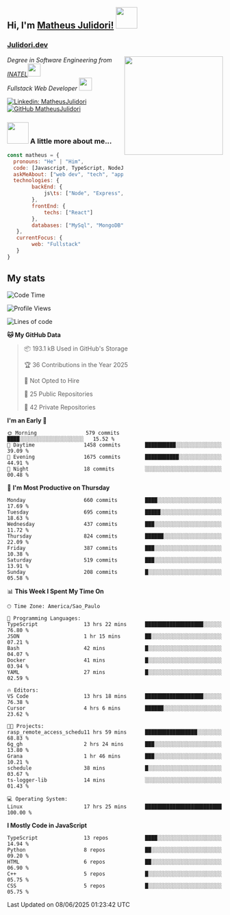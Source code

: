 <h2> Hi, I'm <a href="https://matheusjulidori.github.io" target="_blank">Matheus Julidori!</a> <img src="https://media.giphy.com/media/12oufCB0MyZ1Go/giphy.gif" width="50"></h2>
<h3><a href="https://julidori.dev/">Julidori.dev</a></h3>
<img align='right' src="https://media.giphy.com/media/3oKIPnAiaMCws8nOsE/giphy.gif" width="230" height="auto">
<p><em>Degree in Software Engineering from <a href="http://www.inatel.br" target="_blank">INATEL</a><img src="https://media.giphy.com/media/fYSnHlufseco8Fh93Z/giphy.gif" width="30"></br>
  Fullstack Web Developer <img src="https://media.giphy.com/media/WUlplcMpOCEmTGBtBW/giphy.gif" width="30">
</em></p>

[![Linkedin: MatheusJulidori](https://img.shields.io/badge/-MatheusJulidori-blue?style=flat-square&logo=Linkedin&logoColor=white&link=https://www.linkedin.com/in/MatheusJulidori/)](https://www.linkedin.com/in/MatheusJulidori/)
[![GitHub MatheusJulidori](https://img.shields.io/github/followers/matheusjulidori?label=follow&style=social)](https://github.com/MatheusJulidori)


### <img src="https://media.giphy.com/media/VgCDAzcKvsR6OM0uWg/giphy.gif" width="50"> A little more about me...  

```javascript
const matheus = {
  pronouns: "He" | "Him",
  code: [Javascript, TypeScript, NodeJS, Express, NestJS, React, MySQL, MongoDB, HTML, CSS, Python, Django, PostgreSQL],
  askMeAbout: ["web dev", "tech", "app dev", "games"],
  technologies: {
        backEnd: {
            js\ts: ["Node", "Express", "NestJS"]
        },
        frontEnd: {
            techs: ["React"]
        },
        databases: ["MySql", "MongoDB", "PostgreSQL"],
   },
   currentFocus: {
        web: "Fullstack"
   }
}
```
<h2>My stats</h2>

<!--START_SECTION:waka-->
![Code Time](http://img.shields.io/badge/Code%20Time-933%20hrs%2031%20mins-blue)

![Profile Views](http://img.shields.io/badge/Profile%20Views-0-blue)

![Lines of code](https://img.shields.io/badge/From%20Hello%20World%20I%27ve%20Written-7.2%20million%20lines%20of%20code-blue)

**🐱 My GitHub Data** 

> 📦 193.1 kB Used in GitHub's Storage 
 > 
> 🏆 36 Contributions in the Year 2025
 > 
> 🚫 Not Opted to Hire
 > 
> 📜 25 Public Repositories 
 > 
> 🔑 42 Private Repositories 
 > 
**I'm an Early 🐤** 

```text
🌞 Morning                579 commits         ████░░░░░░░░░░░░░░░░░░░░░   15.52 % 
🌆 Daytime                1458 commits        ██████████░░░░░░░░░░░░░░░   39.09 % 
🌃 Evening                1675 commits        ███████████░░░░░░░░░░░░░░   44.91 % 
🌙 Night                  18 commits          ░░░░░░░░░░░░░░░░░░░░░░░░░   00.48 % 
```
📅 **I'm Most Productive on Thursday** 

```text
Monday                   660 commits         ████░░░░░░░░░░░░░░░░░░░░░   17.69 % 
Tuesday                  695 commits         █████░░░░░░░░░░░░░░░░░░░░   18.63 % 
Wednesday                437 commits         ███░░░░░░░░░░░░░░░░░░░░░░   11.72 % 
Thursday                 824 commits         ██████░░░░░░░░░░░░░░░░░░░   22.09 % 
Friday                   387 commits         ███░░░░░░░░░░░░░░░░░░░░░░   10.38 % 
Saturday                 519 commits         ███░░░░░░░░░░░░░░░░░░░░░░   13.91 % 
Sunday                   208 commits         █░░░░░░░░░░░░░░░░░░░░░░░░   05.58 % 
```


📊 **This Week I Spent My Time On** 

```text
🕑︎ Time Zone: America/Sao_Paulo

💬 Programming Languages: 
TypeScript               13 hrs 22 mins      ███████████████████░░░░░░   76.80 % 
JSON                     1 hr 15 mins        ██░░░░░░░░░░░░░░░░░░░░░░░   07.21 % 
Bash                     42 mins             █░░░░░░░░░░░░░░░░░░░░░░░░   04.07 % 
Docker                   41 mins             █░░░░░░░░░░░░░░░░░░░░░░░░   03.94 % 
YAML                     27 mins             █░░░░░░░░░░░░░░░░░░░░░░░░   02.59 % 

🔥 Editors: 
VS Code                  13 hrs 18 mins      ███████████████████░░░░░░   76.38 % 
Cursor                   4 hrs 6 mins        ██████░░░░░░░░░░░░░░░░░░░   23.62 % 

🐱‍💻 Projects: 
rasp_remote_access_schedu11 hrs 59 mins      █████████████████░░░░░░░░   68.83 % 
6g_gh                    2 hrs 24 mins       ███░░░░░░░░░░░░░░░░░░░░░░   13.80 % 
Grana                    1 hr 46 mins        ███░░░░░░░░░░░░░░░░░░░░░░   10.21 % 
schedule                 38 mins             █░░░░░░░░░░░░░░░░░░░░░░░░   03.67 % 
ts-logger-lib            14 mins             ░░░░░░░░░░░░░░░░░░░░░░░░░   01.43 % 

💻 Operating System: 
Linux                    17 hrs 25 mins      █████████████████████████   100.00 % 
```

**I Mostly Code in JavaScript** 

```text
TypeScript               13 repos            ████░░░░░░░░░░░░░░░░░░░░░   14.94 % 
Python                   8 repos             ██░░░░░░░░░░░░░░░░░░░░░░░   09.20 % 
HTML                     6 repos             ██░░░░░░░░░░░░░░░░░░░░░░░   06.90 % 
C++                      5 repos             █░░░░░░░░░░░░░░░░░░░░░░░░   05.75 % 
CSS                      5 repos             █░░░░░░░░░░░░░░░░░░░░░░░░   05.75 % 
```




 Last Updated on 08/06/2025 01:23:42 UTC
<!--END_SECTION:waka-->
